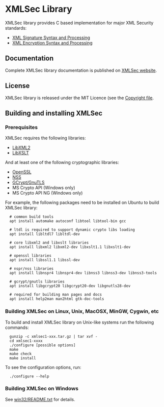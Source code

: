 # XMLSec Library

XMLSec library provides C based implementation for major XML Security
standards:
- [XML Signature Syntax and Processing](https://www.w3.org/TR/xmldsig-core)
- [XML Encryption Syntax and Processing](https://www.w3.org/TR/xmlenc-core/)

## Documentation
Complete XMLSec library documentation is published on [XMLSec website](https://www.aleksey.com/xmlsec/). 

## License
XMLSec library is released under the MIT Licence (see the [Copyright file](Copyright).

## Building and installing XMLSec

### Prerequisites
XMLSec requires the following libraries:
- [LibXML2](http://xmlsoft.org)
- [LibXSLT](http://xmlsoft.org/XSLT/)

And at least one of the following cryptographic libraries:
- [OpenSSL](http://www.openssl.org)
- [NSS](https://firefox-source-docs.mozilla.org/security/nss/index.html)
- [GCrypt/GnuTLS](https://www.gnutls.org/)
- MS Crypto API (Windows only)
- MS Crypto API NG (Windows only)

For example, the following packages need to be installed on Ubuntu to build 
XMLSec library:
```
  # common build tools
  apt install automake autoconf libtool libtool-bin gcc

  # ltdl is required to support dynamic crypto libs loading
  apt install libltdl7 libltdl-dev

  # core libxml2 and libxslt libraries
  apt install libxml2 libxml2-dev libxslt1.1 libxslt1-dev

  # openssl libraries
  apt install libssl1.1 libssl-dev

  # nspr/nss libraries
  apt install libnspr4 libnspr4-dev libnss3 libnss3-dev libnss3-tools

  # gcrypt/gnutls libraries
  apt install libgcrypt20 libgcrypt20-dev libgnutls28-dev

  # required for building man pages and docs
  apt install help2man man2html gtk-doc-tools
```

### Building XMLSec on Linux, Unix, MacOSX, MinGW, Cygwin, etc

To build and install XMLSec library on Unix-like systems run the following commands:

```
  gunzip -c xmlsec1-xxx.tar.gz | tar xvf -
  cd xmlsec1-xxxx
  ./configure [possible options]
  make
  make check
  make install
```

To see the configuration options, run:

```
  ./configure --help
```


### Building XMLSec on Windows

See [win32/README.txt](win32/README.txt) for details.
